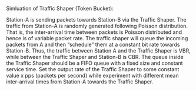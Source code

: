 Simluation of Traffic Shaper (Token Bucket):

Station-A is sending packets towards Station-B via the Traffic Shaper. The traffic from Station-A is randomly generated following Poisson distribution. That is, the inter-arrival time between packets is Poisson distributed and hence is of variable packet rate. The traffic shaper will queue the incoming packets from A and then “schedule” them at a constant bit rate towards Station-B. Thus, the traffic between Station A and the Traffic Shaper is VBR, while between the Traffic Shaper and Station-B is CBR. The queue inside the Traffic Shaper should be a FIFO queue with a fixed size and constant service time. Set the output rate of the Traffic Shaper to some constant value x pps (packets per second) while experiment with different mean inter-arrival times from Station-A towards the Traffic Shaper.
